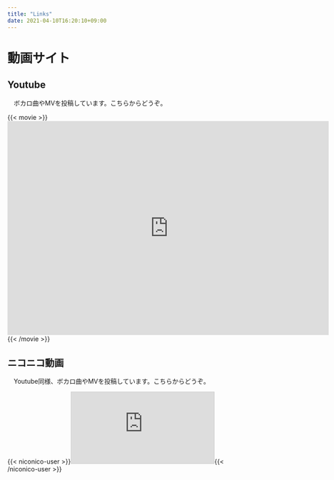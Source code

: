 ```yaml
---
title: "Links"
date: 2021-04-10T16:20:10+09:00
---
```

# 動画サイト
## Youtube
　ボカロ曲やMVを投稿しています。こちらからどうぞ。

{{< movie >}}<iframe width="720" height="480" src="https://www.youtube.com/embed/JD9QnCg1SRA" title="YouTube video player" frameborder="0" allow="accelerometer; autoplay; clipboard-write; encrypted-media; gyroscope; picture-in-picture" allowfullscreen></iframe>{{< /movie >}}

## ニコニコ動画
　Youtube同様、ボカロ曲やMVを投稿しています。こちらからどうぞ。

{{< niconico-user >}}<iframe width="320" height="160" src="https://ext.nicovideo.jp/thumb_user/94761360" scrolling="no" style="border:solid 1px #CCC;" frameborder="0">あいなし / …FGH_JKL…</iframe>{{< /niconico-user >}}
